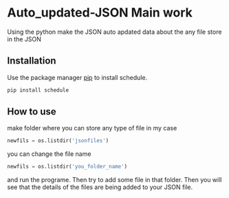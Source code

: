# Auto_updated-JSON  Main work
Using the python make the JSON auto apdated data about the any file store in the JSON

## Installation

Use the package manager [pip](https://pip.pypa.io/en/stable/) to install schedule.

```bash
pip install schedule 
```

## How to use
make folder where you can store any type of file
in my case
```python
newfils = os.listdir('jsonfiles')
```
you can change the file name
```python
newfils = os.listdir('you_folder_name')
```
and run the programe. Then try to add some file in that folder.
Then you will see that the details of the files are being added to your JSON file.
